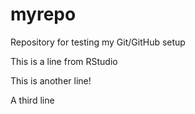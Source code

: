 # myrepo
Repository for testing my Git/GitHub setup

This is a line from RStudio
 
This is another line!

A third line